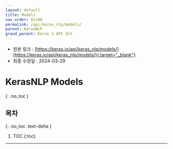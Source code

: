 ```yaml
---
layout: default
title: Models
nav_order: 01+00
permalink: /api/keras_nlp/models/
parent: KerasNLP
grand_parent: Keras 3 API 문서
---
```


* 원본 링크 : [https://keras.io/api/keras_nlp/models/](https://keras.io/api/keras_nlp/models/){:target="_blank"}
* 최종 수정일 : 2024-03-29

# KerasNLP Models
{: .no_toc }

## 목차
{: .no_toc .text-delta }

1. TOC
{:toc}

---
